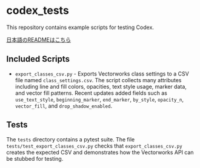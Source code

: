# codex_tests

This repository contains example scripts for testing Codex.

[日本語のREADMEはこちら](README.ja.md)

## Included Scripts

- `export_classes_csv.py` - Exports Vectorworks class settings to a CSV file named `class_settings.csv`. The script collects many attributes including line and fill colors, opacities, text style usage, marker data, and vector fill patterns. Recent updates added fields such as `use_text_style`, `beginning_marker`, `end_marker`, `by_style`, `opacity_n`, `vector_fill`, and `drop_shadow_enabled`.
## Tests

The `tests` directory contains a pytest suite. The file
`tests/test_export_classes_csv.py` checks that `export_classes_csv.py` creates the expected CSV and demonstrates how the Vectorworks API can be stubbed for testing.

